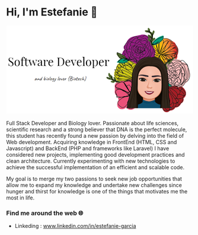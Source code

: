 # Hi, I'm Estefanie :hibiscus:

![](img/test-img-git.png)

Full Stack Developer and Biology lover.
Passionate about life sciences, scientific research and a strong believer that DNA is the perfect molecule, this student has recently found a new passion by delving into the field of Web development. Acquiring knowledge in FrontEnd (HTML, CSS and Javascript) and BackEnd (PHP and frameworks like Laravel) I have considered new projects, implementing good development practices and clean architecture. Currently experimenting with new technologies to achieve the successful implementation of an efficient and scalable code.

My goal is to merge my two passions to seek new job opportunities that allow me to expand my knowledge and undertake new challenges since hunger and thirst for knowledge is one of the things that motivates me the most in life.

### Find me around the web :globe_with_meridians:
- Linkeding : www.linkedin.com/in/estefanie-garcia
